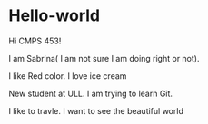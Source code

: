 # Hello-world

Hi CMPS 453!

I am Sabrina( I am not sure I am doing right or not).

I like Red color.
I love ice cream

New student at ULL. 
I am trying to learn Git.

I like to travle.
I want to see the beautiful world
